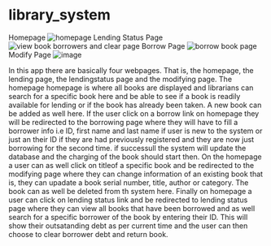 # library_system
Homepage
![homepage](https://github.com/joseph78-rgb/library_app/assets/66652159/72886364-adb2-4e97-9e4d-ae24b7ad7274)
Lending Status Page
![view book borrowers and clear page](https://github.com/joseph78-rgb/library_app/assets/66652159/1f0c1777-67b9-4ed1-9a43-82a6ed4d1225)
Borrow Page
![borrow book page](https://github.com/joseph78-rgb/library_app/assets/66652159/c9e7de19-25b6-4d80-868d-251b814e1f06)
Modify Page
![image](https://github.com/joseph78-rgb/library_app/assets/66652159/4e622bbb-8863-4bbe-a5f6-9d74d16fa564)


In this app there are basically four webpages. That is, the homepage, the lending page, the lendingstatus page and the modifying page. The homepage homepage is where all books
are displayed and librarians can search for a specific book here and be able to see if a book is readily available for lending or if the book has already been taken. A new book
can be added as well here.
If the user click on a borrow link on homepage they will be redirected to the borrowing page where they will have to fill a borrower info i.e ID, first name and last name if user
is new to the system or just an their ID if they are had previously registered and they are now just borrowing for the second time. if successull the system will update the database 
and the charging of the book should start then.
On the homepage a user can as well click on titleof a specific book and be redirected to the modifying page where they can change information of an existing book that is,
they can upadate a book serial number, title, author or category. The book can as well be deleted from th system here.
Finally on homepage a user can click on lending status link and be redirected to lending status page where they can view all books that have been borrowed and as well search for a specific borrower of the book by entering their ID.  This will show their outsatanding debt as per current time and the user can then choose to clear borrower debt and return book.
